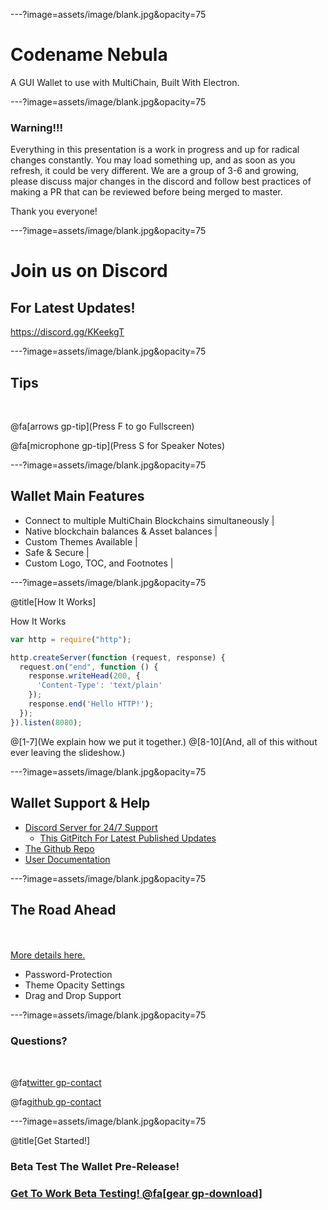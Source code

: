 ---?image=assets/image/blank.jpg&opacity=75

# Codename Nebula 

A GUI Wallet to use with MultiChain, Built With Electron.

---?image=assets/image/blank.jpg&opacity=75

### Warning!!!

Everything in this presentation is a work in progress and up for radical changes constantly.
You may load something up, and as soon as you refresh, it could be very different. 
We are a group of 3-6 and growing, please discuss major changes in the discord and follow best practices of making a PR that can be reviewed before being merged to master.

Thank you everyone!

---?image=assets/image/blank.jpg&opacity=75

# Join us on Discord 
## For Latest Updates!

https://discord.gg/KKeekgT

---?image=assets/image/blank.jpg&opacity=75

## Tips

<br>

@fa[arrows gp-tip](Press F to go Fullscreen)

@fa[microphone gp-tip](Press S for Speaker Notes)

---?image=assets/image/blank.jpg&opacity=75

## Wallet Main Features

- Connect to multiple MultiChain Blockchains simultaneously |
- Native blockchain balances & Asset balances |
- Custom Themes Available |
- Safe & Secure |
- Custom Logo, TOC, and Footnotes |

---?image=assets/image/blank.jpg&opacity=75

@title[How It Works]

<p><span class="slide-title">How It Works</span></p>

```javascript
var http = require("http");

http.createServer(function (request, response) {
  request.on("end", function () {
    response.writeHead(200, {
      'Content-Type': 'text/plain'
    });
    response.end('Hello HTTP!');
  });
}).listen(8080);
```

@[1-7](We explain how we put it together.)
@[8-10](And, all of this without ever leaving the slideshow.)

---?image=assets/image/blank.jpg&opacity=75

## Wallet Support & Help

- [Discord Server for 24/7 Support](https://discord.gg/KKeekgT)
  + [This GitPitch For Latest Published Updates](https://gitpitch.com/unibitproject/nebula) 
- [The Github Repo](https://github.com/UniBitProject/nebula/)
- [User Documentation](https://unibit.gitbook.io/nebula/)

---?image=assets/image/blank.jpg&opacity=75

## The Road Ahead

<br>
<div class="left">
    <i class="fa fa-user-secret fa-5x" aria-hidden="true"> </i><br>
    <a href="https://gitpitch.com/pro-features" class="pro-link">
    More details here.</a>
</div>
<div class="right">
    <ul>
        <li>Password-Protection</li>
        <li>Theme Opacity Settings</li>
        <li>Drag and Drop Support</li>
    </ul>
</div>

---?image=assets/image/blank.jpg&opacity=75

### Questions?

<br>

@fa[twitter gp-contact](@unibitlabs)

@fa[github gp-contact](unibitlabs)

---?image=assets/image/blank.jpg&opacity=75

@title[Get Started!]

### Beta Test The Wallet Pre-Release!

### [Get To Work Beta Testing! @fa[gear gp-download]](https://discord.gg/KKeekgT)


